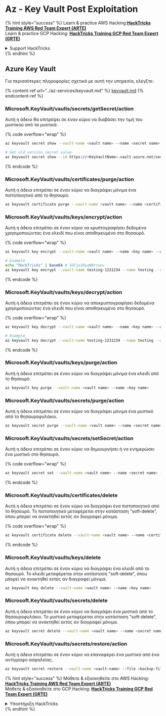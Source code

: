 # Az - Key Vault Post Exploitation

{% hint style="success" %}
Learn & practice AWS Hacking:<img src="../../../.gitbook/assets/image (1) (1) (1).png" alt="" data-size="line">[**HackTricks Training AWS Red Team Expert (ARTE)**](https://training.hacktricks.xyz/courses/arte)<img src="../../../.gitbook/assets/image (1) (1) (1).png" alt="" data-size="line">\
Learn & practice GCP Hacking: <img src="../../../.gitbook/assets/image (2).png" alt="" data-size="line">[**HackTricks Training GCP Red Team Expert (GRTE)**<img src="../../../.gitbook/assets/image (2).png" alt="" data-size="line">](https://training.hacktricks.xyz/courses/grte)

<details>

<summary>Support HackTricks</summary>

* Check the [**subscription plans**](https://github.com/sponsors/carlospolop)!
* **Join the** 💬 [**Discord group**](https://discord.gg/hRep4RUj7f) or the [**telegram group**](https://t.me/peass) or **follow** us on **Twitter** 🐦 [**@hacktricks\_live**](https://twitter.com/hacktricks_live)**.**
* **Share hacking tricks by submitting PRs to the** [**HackTricks**](https://github.com/carlospolop/hacktricks) and [**HackTricks Cloud**](https://github.com/carlospolop/hacktricks-cloud) github repos.

</details>
{% endhint %}

## Azure Key Vault

Για περισσότερες πληροφορίες σχετικά με αυτή την υπηρεσία, ελέγξτε:

{% content-ref url="../az-services/keyvault.md" %}
[keyvault.md](../az-services/keyvault.md)
{% endcontent-ref %}

### Microsoft.KeyVault/vaults/secrets/getSecret/action

Αυτή η άδεια θα επιτρέψει σε έναν κύριο να διαβάσει την τιμή του μυστικού από τα μυστικά:

{% code overflow="wrap" %}
```bash
az keyvault secret show --vault-name <vault name> --name <secret name>

# Get old version secret value
az keyvault secret show --id https://<KeyVaultName>.vault.azure.net/secrets/<KeyVaultName>/<idOldVersion>
```
{% endcode %}

### **Microsoft.KeyVault/vaults/certificates/purge/action**

Αυτή η άδεια επιτρέπει σε έναν κύριο να διαγράψει μόνιμα ένα πιστοποιητικό από το θησαυρό.
```bash
az keyvault certificate purge --vault-name <vault name> --name <certificate name>
```
### **Microsoft.KeyVault/vaults/keys/encrypt/action**

Αυτή η άδεια επιτρέπει σε έναν κύριο να κρυπτογραφήσει δεδομένα χρησιμοποιώντας ένα κλειδί που είναι αποθηκευμένο στο θησαυρό.

{% code overflow="wrap" %}
```bash
az keyvault key encrypt --vault-name <vault name> --name <key name> --algorithm <algorithm> --value <value>

# Example
echo "HackTricks" | base64 # SGFja1RyaWNrcwo=
az keyvault key encrypt --vault-name testing-1231234 --name testing --algorithm RSA-OAEP-256 --value SGFja1RyaWNrcwo=
```
{% endcode %}

### **Microsoft.KeyVault/vaults/keys/decrypt/action**

Αυτή η άδεια επιτρέπει σε έναν κύριο να αποκρυπτογραφήσει δεδομένα χρησιμοποιώντας ένα κλειδί που είναι αποθηκευμένο στο θησαυρό.

{% code overflow="wrap" %}
```bash
az keyvault key decrypt --vault-name <vault name> --name <key name> --algorithm <algorithm> --value <value>

# Example
az keyvault key decrypt --vault-name testing-1231234 --name testing --algorithm RSA-OAEP-256 --value "ISZ+7dNcDJXLPR5MkdjNvGbtYK3a6Rg0ph/+3g1IoUrCwXnF791xSF0O4rcdVyyBnKRu0cbucqQ/+0fk2QyAZP/aWo/gaxUH55pubS8Zjyw/tBhC5BRJiCtFX4tzUtgTjg8lv3S4SXpYUPxev9t/9UwUixUlJoqu0BgQoXQhyhP7PfgAGsxayyqxQ8EMdkx9DIR/t9jSjv+6q8GW9NFQjOh70FCjEOpYKy9pEGdLtPTrirp3fZXgkYfIIV77TXuHHdR9Z9GG/6ge7xc9XT6X9ciE7nIXNMQGGVCcu3JAn9BZolb3uL7PBCEq+k2rH4tY0jwkxinM45tg38Re2D6CEA==" # This is the result from the previous encryption
```
{% endcode %}

### **Microsoft.KeyVault/vaults/keys/purge/action**

Αυτή η άδεια επιτρέπει σε έναν κύριο να διαγράψει μόνιμα ένα κλειδί από το θησαυρό.
```bash
az keyvault key purge --vault-name <vault name> --name <key name>
```
### **Microsoft.KeyVault/vaults/secrets/purge/action**

Αυτή η άδεια επιτρέπει σε έναν κύριο να διαγράψει μόνιμα ένα μυστικό από το θησαυροφυλάκιο.
```bash
az keyvault secret purge --vault-name <vault name> --name <secret name>
```
### **Microsoft.KeyVault/vaults/secrets/setSecret/action**

Αυτή η άδεια επιτρέπει σε έναν κύριο να δημιουργήσει ή να ενημερώσει ένα μυστικό στο θησαυρό.

{% code overflow="wrap" %}
```bash
az keyvault secret set --vault-name <vault name> --name <secret name> --value <secret value>
```
{% endcode %}

### **Microsoft.KeyVault/vaults/certificates/delete**

Αυτή η άδεια επιτρέπει σε έναν κύριο να διαγράψει ένα πιστοποιητικό από το θησαυρό. Το πιστοποιητικό μεταφέρεται στην κατάσταση "soft-delete", όπου μπορεί να ανακτηθεί εκτός αν διαγραφεί μόνιμα.

{% code overflow="wrap" %}
```bash
az keyvault certificate delete --vault-name <vault name> --name <certificate name>
```
{% endcode %}

### **Microsoft.KeyVault/vaults/keys/delete**

Αυτή η άδεια επιτρέπει σε έναν κύριο να διαγράψει ένα κλειδί από το θησαυρό. Το κλειδί μεταφέρεται στην κατάσταση "soft-delete", όπου μπορεί να ανακτηθεί εκτός αν διαγραφεί μόνιμα.
```bash
az keyvault key delete --vault-name <vault name> --name <key name>
```
### **Microsoft.KeyVault/vaults/secrets/delete**

Αυτή η άδεια επιτρέπει σε έναν κύριο να διαγράψει ένα μυστικό από το θησαυροφυλάκιο. Το μυστικό μεταφέρεται στην κατάσταση "soft-delete", όπου μπορεί να ανακτηθεί εκτός αν διαγραφεί μόνιμα.
```bash
az keyvault secret delete --vault-name <vault name> --name <secret name>
```
### Microsoft.KeyVault/vaults/secrets/restore/action

Αυτή η άδεια επιτρέπει σε έναν κύριο να επαναφέρει ένα μυστικό από ένα αντίγραφο ασφαλείας.
```bash
az keyvault secret restore --vault-name <vault-name> --file <backup-file-path>
```
{% hint style="success" %}
Μάθετε & εξασκηθείτε στο AWS Hacking:<img src="../../../.gitbook/assets/image (1) (1) (1).png" alt="" data-size="line">[**HackTricks Training AWS Red Team Expert (ARTE)**](https://training.hacktricks.xyz/courses/arte)<img src="../../../.gitbook/assets/image (1) (1) (1).png" alt="" data-size="line">\
Μάθετε & εξασκηθείτε στο GCP Hacking: <img src="../../../.gitbook/assets/image (2).png" alt="" data-size="line">[**HackTricks Training GCP Red Team Expert (GRTE)**<img src="../../../.gitbook/assets/image (2).png" alt="" data-size="line">](https://training.hacktricks.xyz/courses/grte)

<details>

<summary>Υποστήριξη HackTricks</summary>

* Ελέγξτε τα [**σχέδια συνδρομής**](https://github.com/sponsors/carlospolop)!
* **Εγγραφείτε στο** 💬 [**Discord group**](https://discord.gg/hRep4RUj7f) ή στο [**telegram group**](https://t.me/peass) ή **ακολουθήστε** μας στο **Twitter** 🐦 [**@hacktricks\_live**](https://twitter.com/hacktricks_live)**.**
* **Μοιραστείτε κόλπα hacking υποβάλλοντας PRs στα** [**HackTricks**](https://github.com/carlospolop/hacktricks) και [**HackTricks Cloud**](https://github.com/carlospolop/hacktricks-cloud) github repos.

</details>
{% endhint %}
